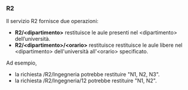 ### R2
Il servizio R2 fornisce due operazioni:
* **R2/&lt;dipartimento>** restituisce le aule presenti nel &lt;dipartimento> dell’università.
* **R2/&lt;dipartimento>/&lt;orario>** restituisce restituisce le aule libere nel &lt;dipartimento> dell'università all'&lt;orario> specificato.

Ad esempio,
* la richiesta /R2/Ingegneria potrebbe restituire "N1, N2, N3".
* la richiesta /R2/Ingegneria/12 potrebbe restituire "N1, N2".
